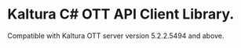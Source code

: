 # Kaltura C# OTT API Client Library.
Compatible with Kaltura OTT server version 5.2.2.5494 and above.
